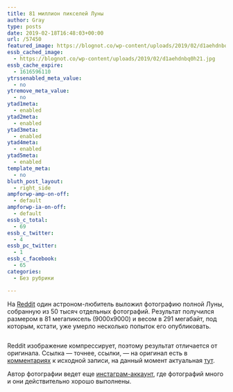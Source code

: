 ```yaml
---
title: 81 миллион пикселей Луны
author: Gray
type: posts
date: 2019-02-18T16:48:03+00:00
url: /57450
featured_image: https://blognot.co/wp-content/uploads/2019/02/d1aehdnbq0h21.jpg
essb_cached_image:
  - https://blognot.co/wp-content/uploads/2019/02/d1aehdnbq0h21.jpg
essb_cache_expire:
  - 1616596110
ytrssenabled_meta_value:
  - no
ytremove_meta_value:
  - no
ytad1meta:
  - enabled
ytad2meta:
  - enabled
ytad3meta:
  - enabled
ytad4meta:
  - enabled
ytad5meta:
  - enabled
template_meta:
  - no
bluth_post_layout:
  - right_side
ampforwp-amp-on-off:
  - default
ampforwp-ia-on-off:
  - default
essb_c_total:
  - 69
essb_c_twitter:
  - 4
essb_pc_twitter:
  - 1
essb_c_facebook:
  - 65
categories:
  - Без рубрики

---
```








На [Reddit][1] один астроном-любитель выложил фотографию полной Луны, собранную из 50 тысяч отдельных фотографий. Результат получился размером в 81 мегапиксель (9000х9000) и весом в 291 мегабайт, под которым, кстати, уже умерло несколько попыток его опубликовать.

<div class="wp-block-image">
  <figure class="aligncenter"><a href="https://i1.wp.com/i.redd.it/d1aehdnbq0h21.jpg?ssl=1"><img src="https://i0.wp.com/blognot.co/wp-content/uploads/2019/02/d1aehdnbq0h21.jpg?fit=740%2C740&ssl=1" alt="" class="wp-image-57451" /></a></figure>


Reddit изображение компрессирует, поэтому результат отличается от оригинала. Ссылка — точнее, ссылки, — на оригинал есть в [комментариях][2] к исходной записи, на данный момент актуальная [тут][3].

Автор фотографии ведет еще [инстаграм-аккаунт][4], где фотографий много и они действительно хорошо выполнены.

 [1]: https://www.reddit.com/r/space/comments/arer0k/i_took_nearly_50000_images_of_the_night_sky_to/
 [2]: https://www.reddit.com/r/space/comments/arer0k/i_took_nearly_50000_images_of_the_night_sky_to/egmo9s8/
 [3]: http://ioho.ca/mosaic.png
 [4]: https://www.instagram.com/cosmic_background/